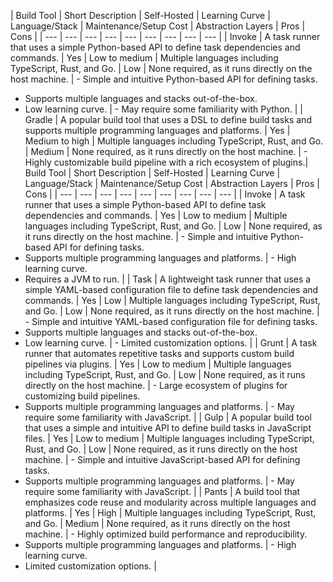 | Build Tool | Short Description | Self-Hosted | Learning Curve | Language/Stack | Maintenance/Setup Cost | Abstraction Layers | Pros | Cons | | --- | --- | --- | --- | --- | --- | --- | --- | --- | | Invoke | A task runner that uses a simple Python-based API to define task dependencies and commands. | Yes | Low to medium | Multiple languages including TypeScript, Rust, and Go. | Low | None required, as it runs directly on the host machine. | - Simple and intuitive Python-based API for defining tasks.
- Supports multiple languages and stacks out-of-the-box.
- Low learning curve. | - May require some familiarity with Python. | | Gradle | A popular build tool that uses a DSL to define build tasks and supports multiple programming languages and platforms. | Yes | Medium to high | Multiple languages including TypeScript, Rust, and Go. | Medium | None required, as it runs directly on the host machine. | - Highly customizable build pipeline with a rich ecosystem of plugins.| Build Tool | Short Description | Self-Hosted | Learning Curve | Language/Stack | Maintenance/Setup Cost | Abstraction Layers | Pros | Cons | | --- | --- | --- | --- | --- | --- | --- | --- | --- | | Invoke | A task runner that uses a simple Python-based API to define task dependencies and commands. | Yes | Low to medium | Multiple languages including TypeScript, Rust, and Go. | Low | None required, as it runs directly on the host machine. | - Simple and intuitive Python-based API for defining tasks.
- Supports multiple programming languages and platforms. | - High learning curve.
- Requires a JVM to run. | | Task | A lightweight task runner that uses a simple YAML-based configuration file to define task dependencies and commands. | Yes | Low | Multiple languages including TypeScript, Rust, and Go. | Low | None required, as it runs directly on the host machine. | - Simple and intuitive YAML-based configuration file for defining tasks.
- Supports multiple languages and stacks out-of-the-box.
- Low learning curve. | - Limited customization options. | | Grunt | A task runner that automates repetitive tasks and supports custom build pipelines via plugins. | Yes | Low to medium | Multiple languages including TypeScript, Rust, and Go. | Low | None required, as it runs directly on the host machine. | - Large ecosystem of plugins for customizing build pipelines.
- Supports multiple programming languages and platforms. | - May require some familiarity with JavaScript. | | Gulp | A popular build tool that uses a simple and intuitive API to define build tasks in JavaScript files. | Yes | Low to medium | Multiple languages including TypeScript, Rust, and Go. | Low | None required, as it runs directly on the host machine. | - Simple and intuitive JavaScript-based API for defining tasks.
- Supports multiple programming languages and platforms. | - May require some familiarity with JavaScript. | | Pants | A build tool that emphasizes code reuse and modularity across multiple languages and platforms. | Yes | High | Multiple languages including TypeScript, Rust, and Go. | Medium | None required, as it runs directly on the host machine. | - Highly optimized build performance and reproducibility.
- Supports multiple programming languages and platforms. | - High learning curve.
- Limited customization options. |